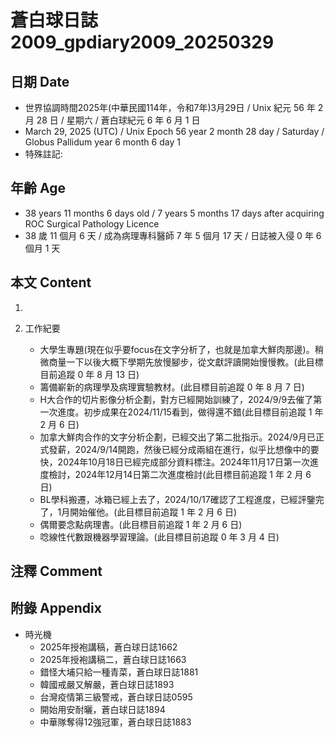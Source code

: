 [_metadata_:encoding]: - "utf-8"
[_metadata_:language]: - "zh-Hant-TW"
[_metadata_:fileformat]: - "markdown"
[_metadata_:MIME_type]: - "text/plain"
[_metadata_:markdown_version]: - "commonmark version 0.30"
[_metadata_:markdown_spec]: - "https://spec.commonmark.org/0.30/"

# 蒼白球日誌2009_gpdiary2009_20250329 #

## 日期 Date ##

* 世界協調時間2025年(中華民國114年，令和7年)3月29日 / Unix 紀元 56 年 2 月 28 日 / 星期六 / 蒼白球紀元 6 年 6 月 1 日
* March 29, 2025 (UTC) / Unix Epoch 56 year 2 month 28 day / Saturday / Globus Pallidum year 6 month 6 day 1
* 特殊註記:

## 年齡 Age ##

* 38 years 11 months 6 days old / 7 years 5 months 17 days after acquiring ROC Surgical Pathology Licence
* 38 歲 11 個月 6 天 / 成為病理專科醫師 7 年 5 個月 17 天 / 日誌被入侵 0 年 6 個月 1 天

## 本文 Content ##

1. 

2. 工作紀要

    - 大學生專題(現在似乎要focus在文字分析了，也就是加拿大鮮肉那邊)。稍微商量一下以後大概下學期先放慢腳步，從文獻評讀開始慢慢教。(此目標目前追蹤 0 年 8 月 13 日)
    - 籌備嶄新的病理學及病理實驗教材。(此目標目前追蹤 0 年 8 月 7 日)
    - H大合作的切片影像分析企劃，對方已經開始訓練了，2024/9/9去催了第一次進度。初步成果在2024/11/15看到，做得還不錯(此目標目前追蹤 1 年 2 月 6 日)
    - 加拿大鮮肉合作的文字分析企劃，已經交出了第二批指示。2024/9月已正式發薪，2024/9/14開跑，然後已經分成兩組在進行，似乎比想像中的要快，2024年10月18日已經完成部分資料標注。2024年11月17日第一次進度檢討，2024年12月14日第二次進度檢討(此目標目前追蹤 1 年 2 月 6 日)
    - BL學科搬遷，冰箱已經上去了，2024/10/17確認了工程進度，已經評鑒完了，1月開始催他。(此目標目前追蹤 1 年 2 月 6 日)
    - 偶爾要念點病理書。(此目標目前追蹤 1 年 2 月 6 日)
    - 唸線性代數跟機器學習理論。(此目標目前追蹤 0 年 3 月 4 日)

## 注釋 Comment ##


## 附錄 Appendix ##

* 時光機
    - 2025年授袍講稿，蒼白球日誌1662
    - 2025年授袍講稿二，蒼白球日誌1663
    - 錯怪大埔只給一種青菜，蒼白球日誌1881
    - 韓國戒嚴又解嚴，蒼白球日誌1893
    - 台灣疫情第三級警戒，蒼白球日誌0595
    - 開始用安耐曬，蒼白球日誌1894
    - 中華隊奪得12強冠軍，蒼白球日誌1883
